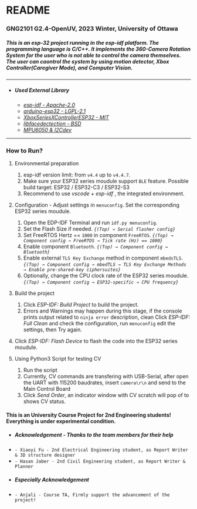 # README

### GNG2101 G2.4-OpenUV, 2023 Winter, University of Ottawa

##### *This is an esp-32 project running in the esp-idf platform. The programming language is C/C++. It implements the 360-Camera Rotation System for the user who is not able to control the camera themselves. The user can caontrol the system by using motion detector, Xbox Controller(Caregiver Mode), and Computer Vision.*

---

- ##### *Used External Library*
    - *[esp-idf - Apache-2.0](https://github.com/espressif/esp-idf)*
    - *[arduino-esp32 - LGPL-2.1](https://github.com/espressif/arduino-esp32)*
    - *[XboxSeriesXControllerESP32 - MIT](https://github.com/asukiaaa/arduino-XboxSeriesXControllerESP32)*
    - *[libfacedectection - BSD](https://github.com/ShiqiYu/libfacedetection)*
    - *[MPU6050 & I2Cdev](https://github.com/fcayci/mpu6050/tree/master)*

---

### How to Run?

1. Environmental preparation
    1. esp-idf version limit: from `v4.4` up to `v4.4.7`.
    2. Make sure your ESP32 series moudule support `BLE` feature. Possible build target: ESP32 / ESP32-C3 / ESP32-S3
    3. Recommend to use *vscode + esp-idf* , the integrated environment.

2. Configuration - Adjust settings in `menuconfig`.
Set the corresponding ESP32 series moudule.
    1. Open the EDP-IDF Terminal and run `idf.py menuconfig`.
    2. Set the Flash Size if needed. *`{(Top) → Serial flasher config}`*
    3. Set FreeRTOS Hertz == `1000` in component `FreeRTOS`. *`{(Top) → Component config → FreeRTOS → Tick rate (Hz) == 1000}`*
    4. Enable component `Bluetooth`. *`{(Top) → Component config → Bluetooth}`*
    5. Enable external `TLS Key Exchange`  method in component `mbedsTLS`. *`{(Top) → Component config → mbedTLS → TLS Key Exchange Methods → Enable pre-shared-key ciphersuites}`*
    6. Optionally, change the CPU clock rate of the ESP32 series moudule. *`{(Top) → Component config → ESP32-specific → CPU frequency}`*

3. Build the project
    1. Click *ESP-IDF: Build Project* to build the project.
    2. Errors and Warnings may happen during this stage, if the console prints output related to `ninja error` description, clean Click *ESP-IDF: Full Clean* and check the configuration, run `menuconfig` edit the settings, then Try again.
4. Click *ESP-IDF: Flash Device* to flash the code into the ESP32 series moudule.

5. Using Python3 Script for testing CV
    1. Run the script
    2. Currently, CV commands are transfering with USB-Serial, after open the UART with 115200 baudrates, insert `camera\r\n` and send to the Main Control Board
    3. Click *Send Order*, an indicator window with CV scratch will pop of to shows CV status.



#### This is an University Course Project for 2nd Engineering students! Everything is under experimental condition.
- #####     *Acknowledgement - Thanks to the team members for their help*
- `- Xiaoyi Fu - 2nd Electrical Engineering student, as Report Writer & 3D structure designer`
- `- Hasan Jaber - 2nd Civil Engineering student, as Report Writer & Planner`
- #####     *Especially Acknowledgement*
- `- Anjali - Course TA, Firmly support the advancement of the project!`




    
